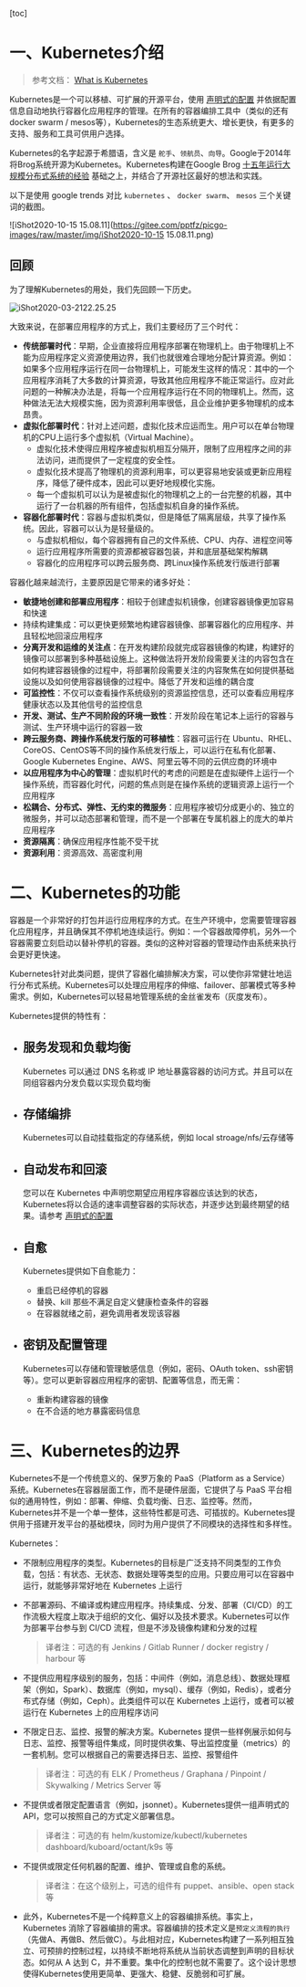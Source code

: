 [toc]



# 一、Kubernetes介绍

> 参考文档： [What is Kubernetes](https://kubernetes.io/docs/concepts/overview/what-is-kubernetes/)

Kubernetes是一个可以移植、可扩展的开源平台，使用 [声明式的配置](/learning/k8s-intermediate/workload/wl-deployment/#deployment-概述) 并依据配置信息自动地执行容器化应用程序的管理。在所有的容器编排工具中（类似的还有 docker swarm / mesos等），Kubernetes的生态系统更大、增长更快，有更多的支持、服务和工具可供用户选择。

Kubernetes的名字起源于希腊语，含义是 `舵手`、`领航员`、`向导`。Google于2014年将Brog系统开源为Kubernetes。Kubernetes构建在Google Brog [十五年运行大规模分布式系统的经验](https://ai.google/research/pubs/pub43438) 基础之上，并结合了开源社区最好的想法和实践。

以下是使用 google trends 对比 `kubernetes` 、 `docker swarm`、 `mesos` 三个关键词的截图。

![iShot2020-10-15 15.08.11](https://gitee.com/pptfz/picgo-images/raw/master/img/iShot2020-10-15 15.08.11.png)





## 回顾

为了理解Kubernetes的用处，我们先回顾一下历史。

![iShot2020-03-2122.25.25](https://gitee.com/pptfz/picgo-images/raw/master/img/iShot2020-03-2122.25.25.png)

大致来说，在部署应用程序的方式上，我们主要经历了三个时代：

* **传统部署时代**：早期，企业直接将应用程序部署在物理机上。由于物理机上不能为应用程序定义资源使用边界，我们也就很难合理地分配计算资源。例如：如果多个应用程序运行在同一台物理机上，可能发生这样的情况：其中的一个应用程序消耗了大多数的计算资源，导致其他应用程序不能正常运行。应对此问题的一种解决办法是，将每一个应用程序运行在不同的物理机上。然而，这种做法无法大规模实施，因为资源利用率很低，且企业维护更多物理机的成本昂贵。
* **虚拟化部署时代**：针对上述问题，虚拟化技术应运而生。用户可以在单台物理机的CPU上运行多个虚拟机（Virtual Machine）。
  * 虚拟化技术使得应用程序被虚拟机相互分隔开，限制了应用程序之间的非法访问，进而提供了一定程度的安全性。
  * 虚拟化技术提高了物理机的资源利用率，可以更容易地安装或更新应用程序，降低了硬件成本，因此可以更好地规模化实施。
  * 每一个虚拟机可以认为是被虚拟化的物理机之上的一台完整的机器，其中运行了一台机器的所有组件，包括虚拟机自身的操作系统。
* **容器化部署时代**：容器与虚拟机类似，但是降低了隔离层级，共享了操作系统。因此，容器可以认为是轻量级的。
  * 与虚拟机相似，每个容器拥有自己的文件系统、CPU、内存、进程空间等
  * 运行应用程序所需要的资源都被容器包装，并和底层基础架构解耦
  * 容器化的应用程序可以跨云服务商、跨Linux操作系统发行版进行部署

容器化越来越流行，主要原因是它带来的诸多好处：
* **敏捷地创建和部署应用程序**：相较于创建虚拟机镜像，创建容器镜像更加容易和快速
* 持续构建集成：可以更快更频繁地构建容器镜像、部署容器化的应用程序、并且轻松地回滚应用程序
* **分离开发和运维的关注点**：在开发构建阶段就完成容器镜像的构建，构建好的镜像可以部署到多种基础设施上。这种做法将开发阶段需要关注的内容包含在如何构建容器镜像的过程中，将部署阶段需要关注的内容聚焦在如何提供基础设施以及如何使用容器镜像的过程中。降低了开发和运维的耦合度
* **可监控性**：不仅可以查看操作系统级别的资源监控信息，还可以查看应用程序健康状态以及其他信号的监控信息
* **开发、测试、生产不同阶段的环境一致性**：开发阶段在笔记本上运行的容器与测试、生产环境中运行的容器一致
* **跨云服务商、跨操作系统发行版的可移植性**：容器可运行在 Ubuntu、RHEL、CoreOS、CentOS等不同的操作系统发行版上，可以运行在私有化部署、Google Kubernetes Engine、AWS、阿里云等不同的云供应商的环境中
* **以应用程序为中心的管理**：虚拟机时代的考虑的问题是在虚拟硬件上运行一个操作系统，而容器化时代，问题的焦点则是在操作系统的逻辑资源上运行一个应用程序
* **松耦合、分布式、弹性、无约束的微服务**：应用程序被切分成更小的、独立的微服务，并可以动态部署和管理，而不是一个部署在专属机器上的庞大的单片应用程序
* **资源隔离**：确保应用程序性能不受干扰
* **资源利用**：资源高效、高密度利用


# 二、Kubernetes的功能

容器是一个非常好的打包并运行应用程序的方式。在生产环境中，您需要管理容器化应用程序，并且确保其不停机地连续运行。例如：一个容器故障停机，另外一个容器需要立刻启动以替补停机的容器。类似的这种对容器的管理动作由系统来执行会更好更快速。

Kubernetes针对此类问题，提供了容器化编排解决方案，可以使你非常健壮地运行分布式系统。Kubernetes可以处理应用程序的伸缩、failover、部署模式等多种需求。例如，Kubernetes可以轻易地管理系统的金丝雀发布（灰度发布）。

Kubernetes提供的特性有：

* ## **服务发现和负载均衡**
  
  Kubernetes 可以通过 DNS 名称或 IP 地址暴露容器的访问方式。并且可以在同组容器内分发负载以实现负载均衡

* ## **存储编排**
  
  Kubernetes可以自动挂载指定的存储系统，例如 local stroage/nfs/云存储等

* ## **自动发布和回滚**

  您可以在 Kubernetes 中声明您期望应用程序容器应该达到的状态，Kubernetes将以合适的速率调整容器的实际状态，并逐步达到最终期望的结果。请参考 [声明式的配置](/learning/k8s-intermediate/workload/wl-deployment/#deployment-概述) 

* ## **自愈**
  
  Kubernetes提供如下自愈能力：
  * 重启已经停机的容器
  * 替换、kill 那些不满足自定义健康检查条件的容器
  * 在容器就绪之前，避免调用者发现该容器

* ## **密钥及配置管理**

  Kubernetes可以存储和管理敏感信息（例如，密码、OAuth token、ssh密钥等）。您可以更新容器应用程序的密钥、配置等信息，而无需：
  * 重新构建容器的镜像
  * 在不合适的地方暴露密码信息

# 三、Kubernetes的边界

Kubernetes不是一个传统意义的、保罗万象的 PaaS（Platform as a Service）系统。Kubernetes在容器层面工作，而不是硬件层面，它提供了与 PaaS 平台相似的通用特性，例如：部署、伸缩、负载均衡、日志、监控等。然而，Kubernetes并不是一个单一整体，这些特性都是可选、可插拔的。Kubernetes提供用于搭建开发平台的基础模块，同时为用户提供了不同模块的选择性和多样性。

Kubernetes：

* 不限制应用程序的类型。Kubernetes的目标是广泛支持不同类型的工作负载，包括：有状态、无状态、数据处理等类型的应用。只要应用可以在容器中运行，就能够非常好地在 Kubernetes 上运行
* 不部署源码、不编译或构建应用程序。持续集成、分发、部署（CI/CD）的工作流极大程度上取决于组织的文化、偏好以及技术要求。Kubernetes可以作为部署平台参与到 CI/CD 流程，但是不涉及镜像构建和分发的过程
  
  > 译者注：可选的有 Jenkins / Gitlab Runner / docker registry / harbour 等
* 不提供应用程序级别的服务，包括：中间件（例如，消息总线）、数据处理框架（例如，Spark）、数据库（例如，mysql）、缓存（例如，Redis），或者分布式存储（例如，Ceph）。此类组件可以在 Kubernetes 上运行，或者可以被运行在 Kubernetes 上的应用程序访问
* 不限定日志、监控、报警的解决方案。Kubernetes 提供一些样例展示如何与日志、监控、报警等组件集成，同时提供收集、导出监控度量（metrics）的一套机制。您可以根据自己的需要选择日志、监控、报警组件
  
  > 译者注：可选的有 ELK / Prometheus / Graphana / Pinpoint / Skywalking / Metrics Server 等
* 不提供或者限定配置语言（例如，jsonnet）。Kubernetes提供一组声明式的 API，您可以按照自己的方式定义部署信息。
  
  > 译者注：可选的有 helm/kustomize/kubectl/kubernetes dashboard/kuboard/octant/k9s 等
* 不提供或限定任何机器的配置、维护、管理或自愈的系统。
  
  > 译者注：在这个级别上，可选的组件有 puppet、ansible、open stack 等
* 此外，Kubernetes不是一个纯粹意义上的容器编排系统。事实上，Kubernetes 消除了容器编排的需求。容器编排的技术定义是`预定义流程的执行`（先做A、再做B、然后做C）。与此相对应，Kubernetes构建了一系列相互独立、可预排的控制过程，以持续不断地将系统从当前状态调整到声明的目标状态。如何从 A 达到 C，并不重要。集中化的控制也就不需要了。这个设计思想使得Kubernetes使用更简单、更强大、稳健、反脆弱和可扩展。
